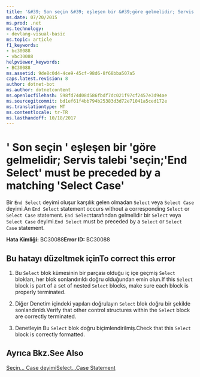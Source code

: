 ```yaml
---
title: '&#39; Son seçin &#39; eşleşen bir &#39;göre gelmelidir; Servis talebi &#39;seçin;'
ms.date: 07/20/2015
ms.prod: .net
ms.technology:
- devlang-visual-basic
ms.topic: article
f1_keywords:
- bc30088
- vbc30088
helpviewer_keywords:
- BC30088
ms.assetid: 9de8c0d4-4ce9-45cf-98d6-8f68bba507a5
caps.latest.revision: 8
author: dotnet-bot
ms.author: dotnetcontent
ms.openlocfilehash: 598fd74d08d586fbdf7dc021f97cf2457e3d94ae
ms.sourcegitcommit: bd1ef61f4bb794b25383d3d72e71041a5ced172e
ms.translationtype: MT
ms.contentlocale: tr-TR
ms.lasthandoff: 10/18/2017
---
```

# <a name="39end-select39-must-be-preceded-by-a-matching-39select-case39"></a><span data-ttu-id="bf255-102">&#39; Son seçin &#39; eşleşen bir &#39;göre gelmelidir; Servis talebi &#39;seçin;</span><span class="sxs-lookup"><span data-stu-id="bf255-102">&#39;End Select&#39; must be preceded by a matching &#39;Select Case&#39;</span></span>
<span data-ttu-id="bf255-103">Bir `End Select` deyimi oluşur karşılık gelen olmadan `Select` veya `Select Case` deyimi.</span><span class="sxs-lookup"><span data-stu-id="bf255-103">An `End Select` statement occurs without a corresponding `Select` or `Select Case` statement.</span></span> <span data-ttu-id="bf255-104">`End Select`tarafından gelmelidir bir `Select` veya `Select Case` deyimi.</span><span class="sxs-lookup"><span data-stu-id="bf255-104">`End Select` must be preceded by a `Select` or `Select Case` statement.</span></span>  
  
 <span data-ttu-id="bf255-105">**Hata Kimliği:** BC30088</span><span class="sxs-lookup"><span data-stu-id="bf255-105">**Error ID:** BC30088</span></span>  
  
## <a name="to-correct-this-error"></a><span data-ttu-id="bf255-106">Bu hatayı düzeltmek için</span><span class="sxs-lookup"><span data-stu-id="bf255-106">To correct this error</span></span>  
  
1.  <span data-ttu-id="bf255-107">Bu `Select` blok kümesinin bir parçası olduğu iç içe geçmiş `Select` blokları, her blok sonlandırıldı doğru olduğundan emin olun.</span><span class="sxs-lookup"><span data-stu-id="bf255-107">If this `Select` block is part of a set of nested `Select` blocks, make sure each block is properly terminated.</span></span>  
  
2.  <span data-ttu-id="bf255-108">Diğer Denetim içindeki yapıları doğrulayın `Select` blok doğru bir şekilde sonlandırıldı.</span><span class="sxs-lookup"><span data-stu-id="bf255-108">Verify that other control structures within the `Select` block are correctly terminated.</span></span>  
  
3.  <span data-ttu-id="bf255-109">Denetleyin Bu `Select` blok doğru biçimlendirilmiş.</span><span class="sxs-lookup"><span data-stu-id="bf255-109">Check that this `Select` block is correctly formatted.</span></span>  
  
## <a name="see-also"></a><span data-ttu-id="bf255-110">Ayrıca Bkz.</span><span class="sxs-lookup"><span data-stu-id="bf255-110">See Also</span></span>  
 [<span data-ttu-id="bf255-111">Seçin... Case deyimi</span><span class="sxs-lookup"><span data-stu-id="bf255-111">Select...Case Statement</span></span>](../../visual-basic/language-reference/statements/select-case-statement.md)
